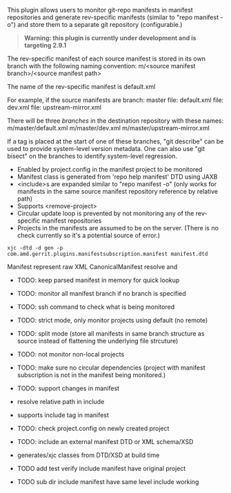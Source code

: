 This plugin allows users to monitor git-repo manifests in manifest repositories
and generate rev-specific manifests (similar to "repo manifest -o") and store
them to a separate git repository (configurable.)

> **Warning: this plugin is currently under development and is targeting 2.9.1**

The rev-specific manifest of each source manifest is stored in its own branch
with the following naming convention:
m/\<source manifest branch\>/\<source manifest path\>

The name of the rev-specific manifest is default.xml

For example, if the source manifests are
branch: master
file: default.xml
file: dev.xml
file: upstream-mirror.xml

There will be three *branches* in the destination repository with these names:
m/master/default.xml
m/master/dev.xml
m/master/upstream-mirror.xml

If a tag is placed at the start of one of these branches, "git describe" can be
used to provide system-level version metadata.  One can also use "git bisect" on
the branches to identify system-level regression.

* Enabled by project.config in the manifest project to be monitored
* Manifest class is generated from 'repo help manifest' DTD using JAXB
* \<include\>s are expanded similar to "repo manifest -o" (only works for
manifests in the same source manifest repository reference by relative path)
* Supports \<remove-project\>
* Circular update loop is prevented by not monitoring any of the rev-specific
manifest repositories
* Projects in the manifests are assumed to be on the server.  (There is no check
currently so it's a potential source of error.)


```
xjc -dtd -d gen -p com.amd.gerrit.plugins.manifestsubscription.manifest manifest.dtd
```

Manifest represent raw XML
CanonicalManifest resolve <include> and <remove-project>

* TODO: keep parsed manifest in memory for quick lookup
* TODO: monitor all manifest branch if no branch is specified
* TODO: ssh command to check what is being monitored
* TODO: strict mode, only monitor projects using default (no remote)
* TODO: split mode (store all manifests in same branch structure as source instead of flattening the underlying file strcuture)
* TODO: not monitor non-local projects

* TODO: make sure no circular dependencies (project with manifest subscription is not in the
manifest being monitored.)
* TODO: support changes in manifest

* resolve relative path in include
* supports include tag in manifest

* TODO: check project.config on newly created project

* TODO: include an external manifest DTD or XML schema/XSD
* generates/xjc classes from DTD/XSD at build time
* TODO add test verify include manifest have original project
* TODO sub dir include manifest have same level include working
